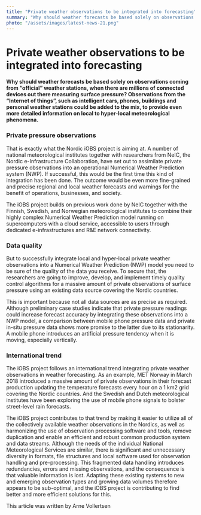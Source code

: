 ```yaml
---
title: "Private weather observations to be integrated into forecasting"
summary: "Why should weather forecasts be based solely on observations coming from “official” weather stations, when there are millions of connected devices out there measuring surface pressure? Observations from the “Internet of things”, such as intelligent cars, phones, buildings and personal weather stations could be added to the mix, to provide even more detailed information on local to hyper-local meteorological phenomena."
photo: "/assets/images/latest-news-21.png"
---
```


Private weather observations to be integrated into forecasting
===============================

**Why should weather forecasts be based solely on observations coming from “official” weather stations, when there are millions of connected devices out there measuring surface pressure? Observations from the “Internet of things”, such as intelligent cars, phones, buildings and personal weather stations could be added to the mix, to provide even more detailed information on local to hyper-local meteorological phenomena.**

### Private pressure observations

That is exactly what the Nordic iOBS project is aiming at. A number of national meteorological institutes together with researchers from NeIC, the Nordic e-Infrastructure Collaboration, have set out to assimilate private pressure observations into an operational Numerical Weather Prediction system (NWP). If successful, this would be the first time this kind of integration has been done. The outcome would be even more fine-grained and precise regional and local weather forecasts and warnings for the benefit of operations, businesses, and society.

The iOBS project builds on previous work done by NeIC together with the Finnish, Swedish, and Norwegian meteorological institutes to combine their highly complex Numerical Weather Prediction model running on supercomputers with a cloud service, accessible to users through dedicated e-infrastructures and R&E network connectivity.

### Data quality

But to successfully integrate local and hyper-local private weather observations into a Numerical Weather Prediction (NWP) model you need to be sure of the quality of the data you receive. To secure that, the researchers are going to improve, develop, and implement timely quality control algorithms for a massive amount of private observations of surface pressure using an existing data source covering the Nordic countries.

This is important because not all data sources are as precise as required. Although preliminary case studies indicate that private pressure readings could increase forecast accuracy by integrating these observations into a NWP model, a comparison between mobile phone pressure data and private in-situ pressure data shows more promise to the latter due to its stationarity. A mobile phone introduces an artificial pressure tendency when it is moving, especially vertically.

### International trend

The iOBS project follows an international trend integrating private weather observations in weather forecasting. As an example, MET Norway in March 2018 introduced a massive amount of private observations in their forecast production updating the temperature forecasts every hour on a 1 km2 grid covering the Nordic countries. And the Swedish and Dutch meteorological institutes have been exploring the use of mobile phone signals to bolster street-level rain forecasts.

The iOBS project contributes to that trend by making it easier to utilize all of the collectively available weather observations in the Nordics, as well as harmonizing the use of observation processing software and tools, remove duplication and enable an efficient and robust common production system and data streams. Although the needs of the individual National Meteorological Services are similar, there is significant and unnecessary diversity in formats, file structures and local software used for observation handling and pre-processing. This fragmented data handling introduces redundancies, errors and missing observations, and the consequence is that valuable information is lost. Adapting these existing systems to new and emerging observation types and growing data volumes therefore appears to be sub-optimal, and the iOBS project is contributing to find better and more efficient solutions for this.

This article was written by Arne Vollertsen
